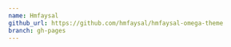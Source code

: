 ```yaml
---
name: Hmfaysal
github_url: https://github.com/hmfaysal/hmfaysal-omega-theme
branch: gh-pages
---
```

